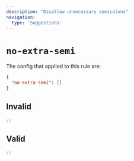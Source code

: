 ```yaml
---
description: "Disallow unnecessary semicolons"
navigation:
  type: 'Suggestions'
---
```


# `no-extra-semi`

The config that applied to this rule are:

```json
{
  "no-extra-semi": []
}
```

## Invalid

```js invalid
//
```

## Valid

```js valid
//
```
  
